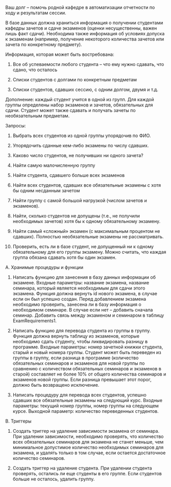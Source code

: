 Ваш долг – помочь родной кафедре в автоматизации отчетности по ходу и результатам сессии.

В базе данных должна храниться информация о получении студентами кафедры зачетов и сдаче экзаменов (оценки несущественны, важен лишь факт сдачи). Необходима также информация об условиях допуска к экзаменам (например, получение некоторого количества зачетов или зачета по конкретному предмету).

Информация, которая может быть востребована:

1. Bсе об успеваемости любого студента – что ему нужно сдавать, что сдано, что осталось

2. Cписки студентов с долгами по конкретным предметам

3. Cписки студентов, сдавших сессию, с одним долгом, двумя и т.д.

Дополнение: каждый студент учится в одной из групп. Для каждой группы определены набор экзаменов и зачетов, обязательных для сдачи. Студент может также сдавать и получать зачеты по необязательным предметам.

Запросы:

1. Выбрать всех студентов из одной группы упорядочив по ФИО.

2. Упорядочить сданные кем-либо экзамены по числу сдавших.

3. Каково число студентов, не получивших ни одного зачета?

4. Найти самую малочисленную группу

5. Найти студента, сдавшего больше всех экзаменов

6. Найти всех студентов, сдавших все обязательные экзамены с хотя бы одним несданным зачетом

7. Найти группу с самой большой нагрузкой (числом зачетов и экзаменов).

8. Найти, сколько студентов не допущены (т.е., не получили необходимых зачетов) хотя бы к одному обязательному экзамену.

9. Найти самый «сложный» экзамен (с максимальным процентом не сдавших). Полностью необязательные экзамены не рассматривать.

10. Проверить, есть ли в базе студент, не допущенный ни к одному обязательному для его группы экзамену. Можно считать, что каждая группа обязана сдавать хотя бы один экзамен.

A.   Хранимые процедуры и функции

1. Написать функцию для занесения в базу данных информации об экзамене. Входные параметры: название экзамена, название семинара, который является необходимым для сдачи этого экзамена. Функция должна вернуть id нового экзамена, в случае если он был успешно создан. Перед добавлением экзамена необходимо проверить, занесена ли в базу информация о необходимом семинаре. В случае если нет – добавить сначала семинар. Добавить связь между экзаменом и семинаром в таблицу ExamRequirements1.

2. Написать функцию для перевода студента из группы в группу. Функция должна вернуть таблицу из экзаменов, которые необходимо сдать студенту, чтобы ликвидировать разницу в программе. Входные параметры: номер зачетной книжки студента, старый и новый номера группы. Студент может быть переведен из группы в группу, если разница в программе (количество обязательных семинаров и экзаменов для новой группы по сравнению с количеством обязательных семинаров и экзаменов в старой) составляет не более 10% от общего количества семинаров и экзаменов новой группы. Если разница превышает этот порог, должно быть возвращено исключение.

3. Написать процедуру для перевода всех студентов, успешно сдавших все обязательные экзамены на следующий курс. Входные параметры: текущий номер группы, номер группы на следующем курсе. Выходной параметр: количество переведенных студентов.

B.   Триггеры

1. Создать триггер на удаление зависимости экзамена от семинара. При удалении зависимости, необходимо проверять, что количество всех обязательных семинаров для экзамена не станет меньше, чем минимальное допустимое количество необходимых семинаров для экзамена, и удалять только в том случае, если остается достаточное количество семинаров.

2. Создать триггер на удаление студента. При удалении студента проверять, остались ли еще студенты в его группе. Если студентов больше не осталось, удалить группу.
